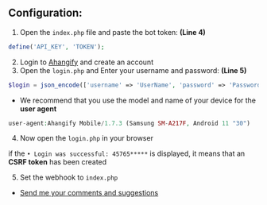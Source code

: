 




Configuration:
---------

1. Open the `index.php` file and paste the bot token: **(Line 4)**
```php
define('API_KEY', 'TOKEN');
```
2. Login to [Ahangify](https://ahangify/login) and create an account
3. Open the `login.php` and Enter your username and password: **(Line 5)**
```php
$login = json_encode(['username' => 'UserName', 'password' => 'Password']);
  ```
  
  - We recommend that you use the model and name of your device for the **user agent**
  ```php
  user-agent:Ahangify Mobile/1.7.3 (Samsung SM-A217F, Android 11 "30")
  ```

4. Now open the `login.php` in your browser

if the `• Login was successful: 45765*****` is displayed, it means that an **CSRF token** has been created


5. Set the webhook to `index.php`

* [Send me your comments and suggestions](https://t.me/is_false)
